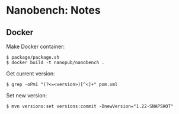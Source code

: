 Nanobench: Notes
================

## Docker

Make Docker container:

    $ package/package.sh
    $ docker build -t nanopub/nanobench .

Get current version:

    $ grep -oPm1 "(?<=<version>)[^<]+" pom.xml

Set new version:

    $ mvn versions:set versions:commit -DnewVersion="1.22-SNAPSHOT"
